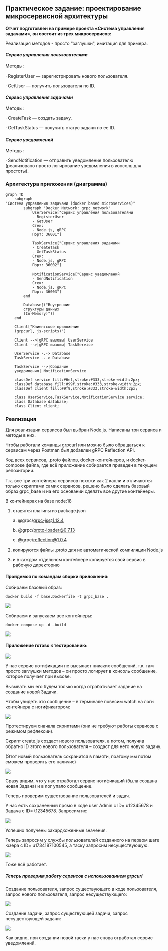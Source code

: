 ## Практическое задание: проектирование микросервисной архитектуры

**Отчет подготовлен на примере проекта «Система управления задачами», он состоит из трех микросервисов:**

Реализация методов - просто "заглушки", имитация для примера.

#### _Сервис управления пользователями_

Методы:

· RegisterUser — зарегистрировать нового пользователя.

· GetUser — получить пользователя по ID.

#### _Сервис управления задачами_

Методы:

· CreateTask — создать задачу.

· GetTaskStatus — получить статус задачи по ее ID.

#### _Сервис уведомлений_

Методы:

· SendNotification — отправить уведомление пользователю (реализовано просто логирование уведомления в консоль для простоты).

### Архитектура приложения (диаграмма)

```mermaid
graph TD
    subgraph "Система управления задачами (docker based microservices)"
        subgraph "Docker Network: grpc_network"
            UserService["Сервис управления пользователями
            - RegisterUser
            - GetUser
            Стек:
            - Node.js, gRPC
            Порт: 36001"]

            TaskService["Сервис управления задачами
            - CreateTask
            - GetTaskStatus
            Стек:
            - Node.js, gRPC
            Порт: 36002"]

            NotificationService["Сервис уведомлений
            - SendNotification
            Стек:
            - Node.js, gRPC
            Порт: 36003"]
        end

        Database[("Внутренние
        структуры данных
        (In-Memory)")]
    end

    Client["Клиентское приложение
    (grpcurl, js-scripts)"]

    Client -->|gRPC вызовы| UserService
    Client -->|gRPC вызовы| TaskService

    UserService -.-> Database
    TaskService -.-> Database

    TaskService -->|Создание
    уведомления| NotificationService

    classDef service fill:#6ef,stroke:#333,stroke-width:2px;
    classDef database fill:#99f,stroke:#333,stroke-width:2px;
    classDef client fill:#9f9,stroke:#333,stroke-width:2px;

    class UserService,TaskService,NotificationService service;
    class Database database;
    class Client client;
```

### Реализация

Для реализации сервисов был выбран Node.js. Написаны три сервиса и методы в них.

Чтобы работали команды grpcurl или можно было обращаться к сервисам через Postman был добавлен gRPC Reflection API.

Код всех сервисов, .proto файлов, docker-контейнеров, и docker-compose файла, где всё приложение собирается приведен в текущем репозитории.

Т.к. все три контейнера сервисов похожи как 2 капли и отличаются только скриптами самих сервисов, решено было сделать базовый образ grpc_base и на его основании сделать все другие контейнеры.

В контейнерах на базе node:18

1.  ставятся плагины из package.json

    a. @grpc/grpc-js@1.12.4

    b. @grpc/proto-loader@0.7.13

    c. @grpc/reflection@1.0.4

2.  копируются файлы .proto для их автоматической компиляции Node.js

3.  и в каждом отдельном контейнере копируется свой сервис в рабочую директорию

#### Пройдемся по командам сборки приложения:

Собираем базовый образ:

`docker build -f base.Dockerfile -t grpc_base .`

![](images/image002.png)

Собираем и запускаем все контейнеры:

`docker compose up -d –build`

![](images/image003.png)

#### Приложение готово к тестированию:

![](images/image004.png)

У нас сервис нотификации не высылает никаких сообщений, т.к. там просто заглушки методов – он просто логирует в консоль сообщение, которое получает при вызове.

Вызывать мы его будем только когда отрабатывает задание на создание новой Задачи.

Чтобы увидеть это сообщение – в терминале повесим watch на логи контейнера с нотификатором:

![](images/image005.png)

Протестируем сначала скриптами (они не требуют работы сервисов с режимом рефлексии).

Скрипт create.js создаст нового пользователя, а потом, получив обратно ID этого нового пользователя – создаст для него новую задачу.

(Этот новый пользователь сохранится в памяти, поэтому мы потом сможем проверить его наличие)

![](images/image006.png)

Сразу видим, что у нас отработал сервис нотификаций (была создана новая Задача) и в лог упало сообщение.

Теперь проверим существование пользователей и задач.

У нас есть сохраненный прямо в коде user Admin с ID= u12345678 и Задача с ID= t12345678. Запросим их:

![](images/image007.png)

Успешно получены захардкоженные значения.

Теперь запросим у службы пользователей созданного на первом шаге юзера с ID= u1734187100545, а таску запросим несуществующую.

![](images/image008.png)

Тоже всё работает.

##### Теперь проверим работу сервисов с использованием grpcurl

Создание пользователя, запрос существующего в коде пользователя, запрос нового пользователя, запрос несуществующего:

![](images/image009.png)

Создание задачи, запрос существующей задачи, запрос несуществующей задачи:

![](images/image010.png)

Как видно, при создании новой таски у нас снова отработал сервис уведомлений.
